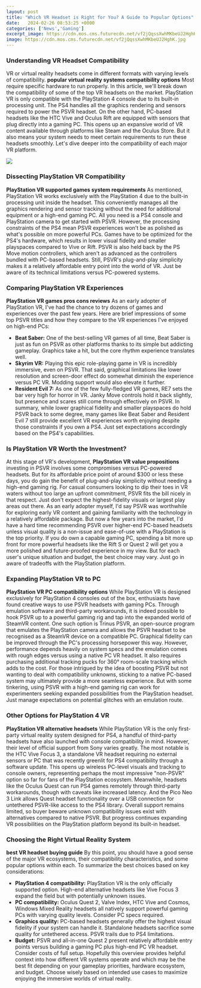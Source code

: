 ```yaml
---
layout: post
title: "Which VR Headset is Right for You? A Guide to Popular Options"
date:   2024-02-26 08:53:25 +0000
categories: ['News','Gaming']
excerpt_image: https://cdn.mos.cms.futurecdn.net/vf2jQqssXwhMKbeUJ2HghK.jpg
image: https://cdn.mos.cms.futurecdn.net/vf2jQqssXwhMKbeUJ2HghK.jpg
---
```


### Understanding VR Headset Compatibility
VR or virtual reality headsets come in different formats with varying levels of compatibility. **popular virtual reality systems compatibility options** Most require specific hardware to run properly. In this article, we'll break down the compatibility of some of the top VR headsets on the market.
PlayStation VR is only compatible with the PlayStation 4 console due to its built-in processing unit. The PS4 handles all the graphics rendering and sensors required to power the PSVR headset. On the other hand, PC-based headsets like the HTC Vive and Oculus Rift are equipped with sensors that plug directly into a gaming PC. This opens up an expansive world of VR content available through platforms like Steam and the Oculus Store. But it also means your system needs to meet certain requirements to run these headsets smoothly. Let's dive deeper into the compatibility of each major VR platform.

![](https://cdn.mos.cms.futurecdn.net/vf2jQqssXwhMKbeUJ2HghK.jpg)
### Dissecting PlayStation VR Compatibility
**PlayStation VR supported games system requirements** As mentioned, PlayStation VR works exclusively with the PlayStation 4 due to the built-in processing unit inside the headset. This conveniently manages all the graphics rendering and sensor tracking without the need for additional equipment or a high-end gaming PC. All you need is a PS4 console and PlayStation camera to get started with PSVR. However, the processing constraints of the PS4 mean PSVR experiences won't be as polished as what's possible on more powerful PCs. Games have to be optimized for the PS4's hardware, which results in lower visual fidelity and smaller playspaces compared to Vive or Rift. PSVR is also held back by the PS Move motion controllers, which aren't as advanced as the controllers bundled with PC-based headsets. Still, PSVR's plug-and-play simplicity makes it a relatively affordable entry point into the world of VR. Just be aware of its technical limitations versus PC-powered systems.
### Comparing PlayStation VR Experiences
**PlayStation VR games pros cons reviews** As an early adopter of PlayStation VR, I've had the chance to try dozens of games and experiences over the past few years. Here are brief impressions of some top PSVR titles and how they compare to the VR experiences I've enjoyed on high-end PCs:
- **Beat Saber:** One of the best-selling VR games of all time, Beat Saber is just as fun on PSVR as other platforms thanks to its simple but addicting gameplay. Graphics take a hit, but the core rhythm experience translates well.
- **Skyrim VR:** Playing this epic role-playing game in VR is incredibly immersive, even on PSVR. That said, graphical limitations like lower resolution and screen-door effect do somewhat diminish the experience versus PC VR. Modding support would also elevate it further. 
- **Resident Evil 7:** As one of the few fully-fledged VR games, RE7 sets the bar very high for horror in VR. Janky Move controls hold it back slightly, but presence and scares still come through effectively on PSVR.
In summary, while lower graphical fidelity and smaller playspaces do hold PSVR back to some degree, many games like Beat Saber and Resident Evil 7 still provide excellent VR experiences worth enjoying despite those constraints if you own a PS4. Just set expectations accordingly based on the PS4's capabilities.
### Is PlayStation VR Worth the Investment?
At this stage of VR's development, **PlayStation VR value propositions** investing in PSVR involves some compromises versus PC-powered headsets. But for its affordable price point of around $300 or less these days, you do gain the benefit of plug-and-play simplicity without needing a high-end gaming rig. For casual consumers looking to dip their toes in VR waters without too large an upfront commitment, PSVR fits the bill nicely in that respect. Just don't expect the highest-fidelity visuals or largest play areas out there. 
As an early adopter myself, I'd say PSVR was worthwhile for exploring early VR content and gaining familiarity with the technology in a relatively affordable package. But now a few years into the market, I'd have a hard time recommending PSVR over higher-end PC-based headsets unless visual quality is a non-issue and ease-of-use with a PlayStation is the top priority. If you do own a capable gaming PC, spending a bit more up front for more powerful headsets like the Rift S or Quest 2 will get you a more polished and future-proofed experience in my view. But for each user's unique situation and budget, the best choice may vary. Just go in aware of tradeoffs with the PlayStation platform.
### Expanding PlayStation VR to PC
**PlayStation VR PC compatibility options** While PlayStation VR is designed exclusively for PlayStation 4 consoles out of the box, enthusiasts have found creative ways to use PSVR headsets with gaming PCs. Through emulation software and third-party workarounds, it is indeed possible to hook PSVR up to a powerful gaming rig and tap into the expanded world of SteamVR content. 
One such option is Trinus PSVR, an open-source program that emulates the PlayStation camera and allows the PSVR headset to be recognised as a SteamVR device on a compatible PC. Graphical fidelity can be improved through the PC's processing horsepower this way. However, performance depends heavily on system specs and the emulation comes with rough edges versus using a native PC VR headset. It also requires purchasing additional tracking pucks for 360° room-scale tracking which adds to the cost.
For those intrigued by the idea of boosting PSVR but not wanting to deal with compatibility unknowns, sticking to a native PC-based system may ultimately provide a more seamless experience. But with some tinkering, using PSVR with a high-end gaming rig can work for experimenters seeking expanded possibilities from the PlayStation headset. Just manage expectations on potential glitches with an emulation route.
### Other Options for PlayStation 4 VR
**PlayStation VR alternative headsets** While PlayStation VR is the only first-party virtual reality system designed for PS4, a handful of third-party headsets have also launched with console compatibility in mind. However, their level of official support from Sony varies greatly.
The most notable is the HTC Vive Focus 3, a standalone VR headset requiring no external sensors or PC that was recently greenlit for PS4 compatibility through a software update. This opens up wireless PC-level visuals and tracking to console owners, representing perhaps the most impressive "non-PSVR" option so far for fans of the PlayStation ecosystem. 
Meanwhile, headsets like the Oculus Quest can run PS4 games remotely through third-party workarounds, though with caveats like increased latency. And the Pico Neo 3 Link allows Quest headset functionality over a USB connection for untethered PSVR-like access to the PS4 library. Overall support remains limited, so buyer beware unknown compatibility issues exist with alternatives compared to native PSVR. But progress continues expanding VR possibilities on the PlayStation platform beyond its built-in headset.
### Choosing the Right Virtual Reality System
**best VR headset buying guide** By this point, you should have a good sense of the major VR ecosystems, their compatibility characteristics, and some popular options within each. To summarize the best choices based on key considerations:
- **PlayStation 4 compatibility:** PlayStation VR is the only officially supported option. High-end alternative headsets like Vive Focus 3 expand the field but with potentially unknown issues. 
- **PC compatibility:** Oculus Quest 2, Valve Index, HTC Vive and Cosmos, Windows Mixed Reality headsets all natively support powerful gaming PCs with varying quality levels. Consider PC specs required. 
- **Graphics quality:** PC-based headsets generally offer the highest visual fidelity if your system can handle it. Standalone headsets sacrifice some quality for untethered access. PSVR trails due to PS4 limitations.
- **Budget:** PSVR and all-in-one Quest 2 present relatively affordable entry points versus building a gaming PC plus high-end PC VR headset. Consider costs of full setup.
Hopefully this overview provides helpful context into how different VR systems operate and which may be the best fit depending on your gameplay priorities, hardware ecosystem, and budget. Choose wisely based on intended use cases to maximize enjoying the immersive worlds of virtual reality.